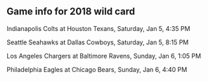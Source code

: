 ## Game info for 2018 wild card
Indianapolis Colts at Houston Texans, Saturday, Jan 5, 4:35 PM



Seattle Seahawks at Dallas Cowboys, Saturday, Jan 5, 8:15 PM



Los Angeles Chargers at Baltimore Ravens, Sunday, Jan 6, 1:05 PM



Philadelphia Eagles at Chicago Bears, Sunday, Jan 6, 4:40 PM

